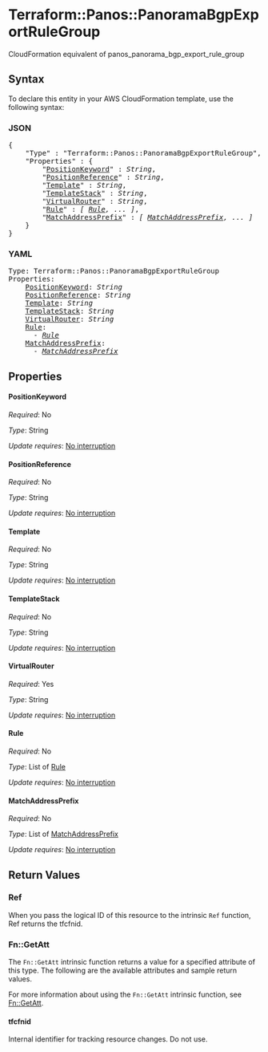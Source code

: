 # Terraform::Panos::PanoramaBgpExportRuleGroup

CloudFormation equivalent of panos_panorama_bgp_export_rule_group

## Syntax

To declare this entity in your AWS CloudFormation template, use the following syntax:

### JSON

<pre>
{
    "Type" : "Terraform::Panos::PanoramaBgpExportRuleGroup",
    "Properties" : {
        "<a href="#positionkeyword" title="PositionKeyword">PositionKeyword</a>" : <i>String</i>,
        "<a href="#positionreference" title="PositionReference">PositionReference</a>" : <i>String</i>,
        "<a href="#template" title="Template">Template</a>" : <i>String</i>,
        "<a href="#templatestack" title="TemplateStack">TemplateStack</a>" : <i>String</i>,
        "<a href="#virtualrouter" title="VirtualRouter">VirtualRouter</a>" : <i>String</i>,
        "<a href="#rule" title="Rule">Rule</a>" : <i>[ <a href="rule.md">Rule</a>, ... ]</i>,
        "<a href="#matchaddressprefix" title="MatchAddressPrefix">MatchAddressPrefix</a>" : <i>[ <a href="matchaddressprefix.md">MatchAddressPrefix</a>, ... ]</i>
    }
}
</pre>

### YAML

<pre>
Type: Terraform::Panos::PanoramaBgpExportRuleGroup
Properties:
    <a href="#positionkeyword" title="PositionKeyword">PositionKeyword</a>: <i>String</i>
    <a href="#positionreference" title="PositionReference">PositionReference</a>: <i>String</i>
    <a href="#template" title="Template">Template</a>: <i>String</i>
    <a href="#templatestack" title="TemplateStack">TemplateStack</a>: <i>String</i>
    <a href="#virtualrouter" title="VirtualRouter">VirtualRouter</a>: <i>String</i>
    <a href="#rule" title="Rule">Rule</a>: <i>
      - <a href="rule.md">Rule</a></i>
    <a href="#matchaddressprefix" title="MatchAddressPrefix">MatchAddressPrefix</a>: <i>
      - <a href="matchaddressprefix.md">MatchAddressPrefix</a></i>
</pre>

## Properties

#### PositionKeyword

_Required_: No

_Type_: String

_Update requires_: [No interruption](https://docs.aws.amazon.com/AWSCloudFormation/latest/UserGuide/using-cfn-updating-stacks-update-behaviors.html#update-no-interrupt)

#### PositionReference

_Required_: No

_Type_: String

_Update requires_: [No interruption](https://docs.aws.amazon.com/AWSCloudFormation/latest/UserGuide/using-cfn-updating-stacks-update-behaviors.html#update-no-interrupt)

#### Template

_Required_: No

_Type_: String

_Update requires_: [No interruption](https://docs.aws.amazon.com/AWSCloudFormation/latest/UserGuide/using-cfn-updating-stacks-update-behaviors.html#update-no-interrupt)

#### TemplateStack

_Required_: No

_Type_: String

_Update requires_: [No interruption](https://docs.aws.amazon.com/AWSCloudFormation/latest/UserGuide/using-cfn-updating-stacks-update-behaviors.html#update-no-interrupt)

#### VirtualRouter

_Required_: Yes

_Type_: String

_Update requires_: [No interruption](https://docs.aws.amazon.com/AWSCloudFormation/latest/UserGuide/using-cfn-updating-stacks-update-behaviors.html#update-no-interrupt)

#### Rule

_Required_: No

_Type_: List of <a href="rule.md">Rule</a>

_Update requires_: [No interruption](https://docs.aws.amazon.com/AWSCloudFormation/latest/UserGuide/using-cfn-updating-stacks-update-behaviors.html#update-no-interrupt)

#### MatchAddressPrefix

_Required_: No

_Type_: List of <a href="matchaddressprefix.md">MatchAddressPrefix</a>

_Update requires_: [No interruption](https://docs.aws.amazon.com/AWSCloudFormation/latest/UserGuide/using-cfn-updating-stacks-update-behaviors.html#update-no-interrupt)

## Return Values

### Ref

When you pass the logical ID of this resource to the intrinsic `Ref` function, Ref returns the tfcfnid.

### Fn::GetAtt

The `Fn::GetAtt` intrinsic function returns a value for a specified attribute of this type. The following are the available attributes and sample return values.

For more information about using the `Fn::GetAtt` intrinsic function, see [Fn::GetAtt](https://docs.aws.amazon.com/AWSCloudFormation/latest/UserGuide/intrinsic-function-reference-getatt.html).

#### tfcfnid

Internal identifier for tracking resource changes. Do not use.

